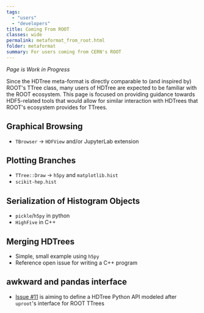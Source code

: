 ```yaml
---
tags:
  - "users"
  - "developers"
title: Coming From ROOT
classes: wide
permalink: metaformat_from_root.html
folder: metaformat
summary: For users coming from CERN's ROOT
---
```


_Page is Work in Progress_

Since the HDTree meta-format is directly comparable to (and inspired by) ROOT's TTree class,
many users of HDTree are expected to be familiar with the ROOT ecosystem. This page is
focused on providing guidance towards HDF5-related tools that would allow for similar
interaction with HDTrees that ROOT's ecosystem provides for TTrees.

## Graphical Browsing
- `TBrowser` -> `HDFView` and/or JupyterLab extension

## Plotting Branches
- `TTree::Draw` -> `h5py` and `matplotlib.hist`
- `scikit-hep.hist`

## Serialization of Histogram Objects
- `pickle`/`h5py` in python
- `HighFive` in C++

## Merging HDTrees
- Simple, small example using `h5py`
- Reference open issue for writing a C++ program

## awkward and pandas interface
- [Issue #11](https://github.com/tomeichlersmith/hdtree/issues/11) is aiming to define a HDTree Python API modeled after `uproot`'s interface for ROOT TTrees

